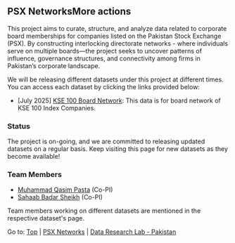 ## PSX NetworksMore actions

This project aims to curate, structure, and analyze data related to corporate board memberships for companies listed on the Pakistan Stock Exchange (PSX). By constructing interlocking directorate networks - where individuals serve on multiple boards—the project seeks to uncover patterns of influence, governance structures, and connectivity among firms in Pakistan’s corporate landscape.


We will be releasing different datasets under this project at different times. You can access each dataset by clicking the links provided below:

- [July 2025] [KSE 100 Board Network](kse100/README.md): This data is for board network of KSE 100 Index Companies.

### Status

The project is on-going, and we are committed to releasing updated datasets on a regular basis. Keep visiting this page for new datasets as they become available!

### Team Members

- [Muhammad Qasim Pasta](https://habib.edu.pk/SSE/muhammad-qasim-pasta/) (Co-PI)
- [Sahaab Badar Sheikh](https://habib.edu.pk/AHSS/sahaab-sheikh/) (Co-PI)

Team members working on different datasets are mentioned in the respective dataset's page.

<!-- ## Acknowledgements

We would like to thank [Habib University](http://habib.edu.pk) for providing funding for this part of the project under the grant [Summer Tehqiq (Research) Program 2023](https://habib.edu.pk/research-at-habib/summer-tehqiq-research-program/). -->

Go to: [Top](#board-network-kse-100-index) | [PSX Networks](../README.md) | [Data Research Lab - Pakistan](https://darlab-pakistan.github.io/)



